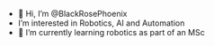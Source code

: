 - 👋 Hi, I’m @BlackRosePhoenix
- I’m interested in Robotics, AI and Automation
- 🌱 I’m currently learning robotics as part of an MSc
<!---
- 💞️ I’m looking to collaborate on ...
- 📫 How to reach me ...
--->
<!---
BlackRosePhoenix/BlackRosePhoenix is a ✨ special ✨ repository because its `README.md` (this file) appears on your GitHub profile.
You can click the Preview link to take a look at your changes.
--->
